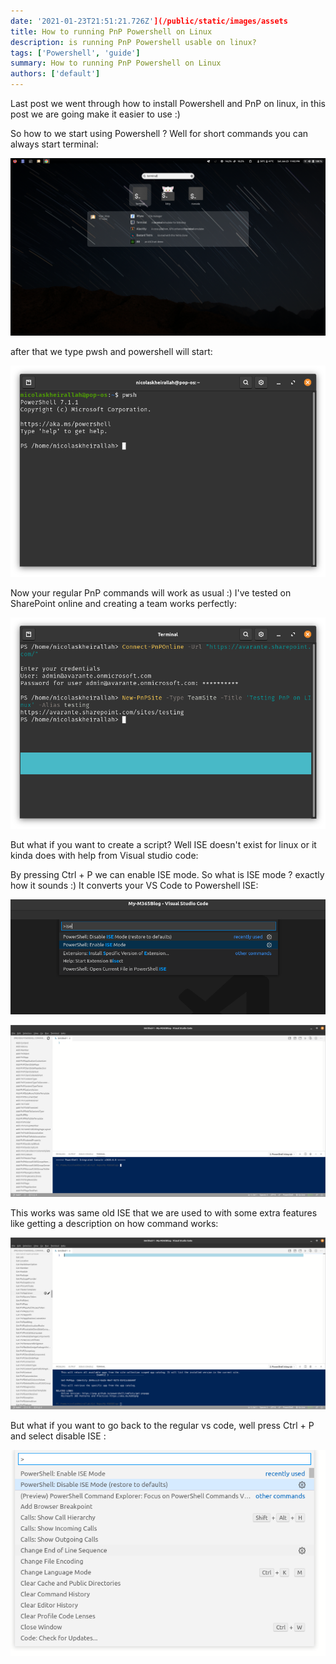 ```yaml
---
date: '2021-01-23T21:51:21.726Z'](/public/static/images/assets
title: How to running PnP Powershell on Linux
description: is running PnP Powershell usable on linux?
tags: ['Powershell', 'guide']
summary: How to running PnP Powershell on Linux
authors: ['default']
---
```


Last post we went through how to install Powershell and PnP on linux, in this post we are going make it easier to use :)

So how to we start using Powershell ? Well for short commands you can always start terminal:

![Image](/public/static/images/assets/screenshot-from-2021-01-23-23-02-32.png)

after that we type pwsh and powershell will start:

![Image](/public/static/images/assets/screenshot-from-2021-01-23-23-03-09.png)

Now your regular PnP commands will work as usual :) I've tested on SharePoint online and creating a team works perfectly:

![Image](/public/static/images/assets/screenshot-from-2021-01-23-23-10-10.png)

But what if you want to create a script? Well ISE doesn't exist for linux or it kinda does with help from Visual studio code:

By pressing Ctrl + P we can enable ISE mode. So what is ISE mode ? exactly how it sounds :) It converts your VS Code to Powershell ISE:

![Image](/public/static/images/assets/screenshot-from-2021-01-23-23-14-03.png)

![Image](/public/static/images/assets/screenshot-from-2021-01-23-23-17-29.png)

This works was same old ISE that we are used to with some extra features like getting a description on how command works:

![Image](/public/static/images/assets/screenshot-from-2021-01-23-23-27-45.png)

But what if you want to go back to the regular vs code, well press Ctrl + P and select disable ISE :

![Image](/public/static/images/assets/screenshot-from-2021-01-23-23-31-02.png)
